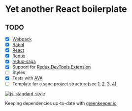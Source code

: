 # Yet another React boilerplate

## TODO

- [x] [Webpack](https://webpack.github.io)
- [x] [Babel](https://babeljs.io/)
- [x] [React](https://facebook.github.io/react/)
- [x] [Redux](https://github.com/reactjs/redux)
- [x] [redux-saga](https://github.com/yelouafi/redux-saga)
- [x] Support for [Redux DevTools Extension](https://github.com/zalmoxisus/redux-devtools-extension)
- [ ] Styles
- [x] Tests with [AVA](https://github.com/avajs/ava)
- [ ] Template for a sane project structure(see [1](http://jaysoo.ca/2016/02/28/organizing-redux-application/),  [2](http://marmelab.com/blog/2015/12/17/react-directory-structure.html),  [3](http://engineering.kapost.com/2016/01/organizing-large-react-applications/),  [4](https://github.com/erikras/ducks-modular-redux))

[![js-standard-style](https://cdn.rawgit.com/feross/standard/master/badge.svg)](https://github.com/feross/standard)

Keeping dependencies up-to-date with [greenkeeper.io](https://greenkeeper.io/)
